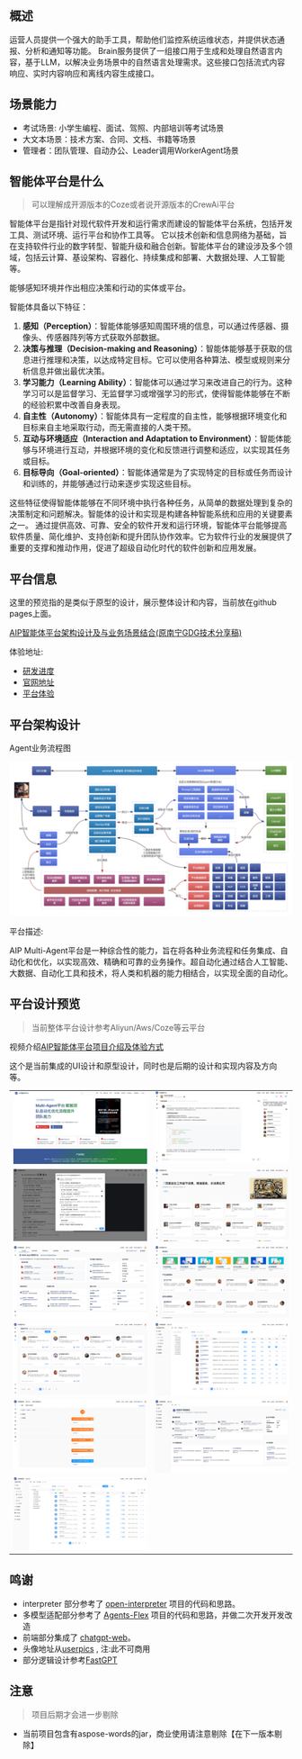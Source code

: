 ## 概述

运营人员提供一个强大的助手工具，帮助他们监控系统运维状态，并提供状态通报、分析和通知等功能。
Brain服务提供了一组接口用于生成和处理自然语言内容，基于LLM，以解决业务场景中的自然语言处理需求。这些接口包括流式内容响应、实时内容响应和离线内容生成接口。

## 场景能力

- 考试场景: 小学生编程、面试、驾照、内部培训等考试场景
- 大文本场景：技术方案、合同、文档、书籍等场景
- 管理者：团队管理、自动办公、Leader调用WorkerAgent场景

## 智能体平台是什么

> 可以理解成开源版本的Coze或者说开源版本的CrewAi平台

智能体平台是指针对现代软件开发和运行需求而建设的智能体平台系统，包括开发工具、测试环境、运行平台和协作工具等。
它以技术创新和信息网络为基础，旨在支持软件行业的数字转型、智能升级和融合创新。智能体平台的建设涉及多个领域，包括云计算、基设架构、容器化、持续集成和部署、大数据处理、人工智能等。

能够感知环境并作出相应决策和行动的实体或平台。

智能体具备以下特征：

1. **感知（Perception）**：智能体能够感知周围环境的信息，可以通过传感器、摄像头、传感器阵列等方式获取外部数据。
2. **决策与推理（Decision-making and Reasoning）**：智能体能够基于获取的信息进行推理和决策，以达成特定目标。它可以使用各种算法、模型或规则来分析信息并做出最优决策。
3. **学习能力（Learning Ability）**：智能体可以通过学习来改进自己的行为。这种学习可以是监督学习、无监督学习或增强学习的形式，使得智能体能够在不断的经验积累中改善自身表现。
4. **自主性（Autonomy）**：智能体具有一定程度的自主性，能够根据环境变化和目标来自主地采取行动，而无需直接的人类干预。
5. **互动与环境适应（Interaction and Adaptation to Environment）**：智能体能够与环境进行互动，并根据环境的变化和反馈进行调整和适应，以实现其任务或目标。
6. **目标导向（Goal-oriented）**：智能体通常是为了实现特定的目标或任务而设计和训练的，并能够通过行动来逐步实现这些目标。

这些特征使得智能体能够在不同环境中执行各种任务，从简单的数据处理到复杂的决策制定和问题解决。智能体的设计和实现是构建各种智能系统和应用的关键要素之一。
通过提供高效、可靠、安全的软件开发和运行环境，智能体平台能够提高软件质量、简化维护、支持创新和提升团队协作效率。它为软件行业的发展提供了重要的支撑和推动作用，促进了超级自动化时代的软件创新和应用发展。

## 平台信息

这里的预览指的是类似于原型的设计，展示整体设计和内容，当前放在github pages上面。

<a href="https://www.kdocs.cn/l/coh4PKJHYm7j" target="_blank">AIP智能体平台架构设计及与业务场景结合(原南宁GDG技术分享稿)</a>

体验地址:

- [研发进度](http://alinesno-infra-portal.beta.base.infra.linesno.com/square)
- [官网地址](http://portal.infra.linesno.com)
- [平台体验](http://console.infra.linesno.com/index)

## 平台架构设计

Agent业务流程图

<img src="images/aip_product_agent2.png" />

平台描述:

AIP Multi-Agent平台是一种综合性的能力，旨在将各种业务流程和任务集成、自动化和优化，以实现高效、精确和可靠的业务操作。超自动化通过结合人工智能、大数据、自动化工具和技术，将人类和机器的能力相结合，以实现全面的自动化。

## 平台设计预览

> 当前整体平台设计参考Aliyun/Aws/Coze等云平台

视频介绍<a href="//player.bilibili.com/player.html?isOutside=true&aid=113699092174355&bvid=BV1PwCuY1Eu5&cid=27481869143&p=1" target="_blank">AIP智能体平台项目介绍及体验方式</a>

这个是当前集成的UI设计和原型设计，同时也是后期的设计和实现内容及方向等。

<table>
  <tr>
    <td>
      <img src="images/product_20.png" />
    </td>
    <td>
      <img src="images/product_21.png" />
    </td>
  </tr>
  <tr>
    <td>
      <img src="images/product_22.png" />
    </td>
    <td>
      <img src="images/product_23.png" />
    </td>
  </tr>
  <tr>
    <td>
      <img src="images/product_31.png" />
    </td>
    <td>
      <img src="images/product_25.png" />
    </td>
  </tr>
  <tr>
    <td>
      <img src="images/product_24.png" />
    </td>
    <td>
      <img src="images/product_27.png" />
    </td>
  </tr>
  <tr>
    <td>
      <img src="images/product_28.png" />
    </td>
    <td>
      <img src="images/product_29.png" />
    </td>
  </tr>
  <tr>
    <td>
      <img src="images/product_30.png" />
    </td>
    <td>
    </td>
  </tr>
</table>

## 鸣谢

- interpreter 部分参考了 [open-interpreter]() 项目的代码和思路。
- 多模型适配部分参考了 [Agents-Flex]() 项目的代码和思路，并做二次开发开发改造
- 前端部分集成了 [chatgpt-web](https://github.com/Chanzhaoyu/chatgpt-web)。
- 头像地址从[userpics](https://userpics.craftwork.design/) , 注:此不可商用
- 部分逻辑设计参考[FastGPT](https://github.com/labring/FastGPT)

## 注意

> 项目后期才会进一步剔除

- 当前项目包含有aspose-words的jar，商业使用请注意剔除【在下一版本剔除】